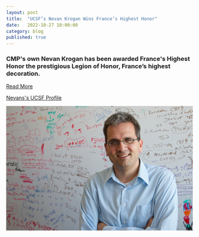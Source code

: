 ```yaml
---
layout: post
title:  "UCSF’s Nevan Krogan Wins France’s Highest Honor"
date:   2022-10-27 10:00:00
category: blog
published: true
---
```


### CMP's own Nevan Krogan has been awarded France's Highest Honor the prestigious Legion of Honor, France’s highest decoration.

[Read More ](https://www.ucsf.edu/news/2022/10/424081/ucsfs-nevan-krogan-wins-frances-highest-honor)

[Nevans's UCSF Profile](https://profiles.ucsf.edu/nevan.krogan)

![Photo of Nevan](/assets/images/faculty/krogan.jpg)
